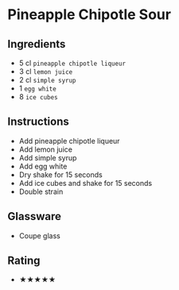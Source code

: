 # Pineapple Chipotle Sour

## Ingredients
- 5 cl `pineapple chipotle liqueur`
- 3 cl `lemon juice`
- 2 cl `simple syrup`
- 1 `egg white`
- 8 `ice cubes`

## Instructions
- Add pineapple chipotle liqueur
- Add lemon juice
- Add simple syrup
- Add egg white
- Dry shake for 15 seconds
- Add ice cubes and shake for 15 seconds
- Double strain

## Glassware
- Coupe glass

## Rating
- ★★★★★